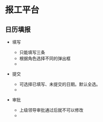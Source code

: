 # 报工平台

## 日历填报
* 填写
  * 只能填写三条
  * 根据角色选择不同的弹出框
  * 
    
* 提交
  * 可选择已填写、未提交的日期。默认全选。
  * 
* 审批
  * 上级领导审批通过后就不可以修改
  * 